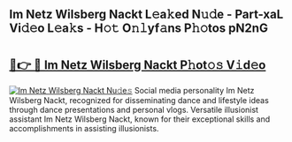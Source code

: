 ## Im Netz Wilsberg Nackt L𝚎a𝚔ed N𝚞𝚍e - Part-xaL Vi𝚍𝚎o L𝚎a𝚔s - H𝚘𝚝 O𝚗𝚕yf𝚊ns P𝚑𝚘tos pN2nG

# <h2><a href="http://kfeyos.oniu.top/?m=Im+Netz+Wilsberg+Nackt">🔗👉 🔴 Im Netz Wilsberg Nackt P𝚑ot𝚘𝚜 V𝚒d𝚎o</a></h2>

[![Im Netz Wilsberg Nackt Nu𝚍e𝚜](https://i.imgur.com/0qMVB7G.gif)](http://kfeyos.oniu.top/?m=Im+Netz+Wilsberg+Nackt)
Social media personality Im Netz Wilsberg Nackt, recognized for disseminating dance and lifestyle ideas through dance presentations and personal vlogs. Versatile illusionist assistant Im Netz Wilsberg Nackt, known for their exceptional skills and accomplishments in assisting illusionists.  
